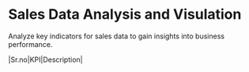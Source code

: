 # Sales Data Analysis and Visulation 
Analyze key indicators for sales data to gain insights into business performance.

|Sr.no|KPI|Description|
